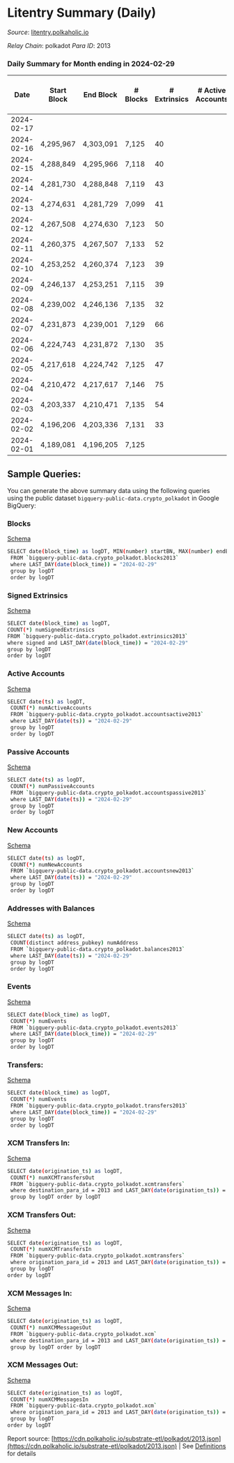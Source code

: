 # Litentry Summary (Daily)

_Source_: [litentry.polkaholic.io](https://litentry.polkaholic.io)

*Relay Chain*: polkadot
*Para ID*: 2013



### Daily Summary for Month ending in 2024-02-29


| Date    | Start Block | End Block | # Blocks | # Extrinsics | # Active Accounts | # Passive Accounts | # New Accounts | # Addresses | # Events  | # Transfers ($USD) | # XCM Transfers In ($USD) | # XCM Transfers Out ($USD) | # XCM In | # XCM Out | Issues |
|---------|-------------|-----------|----------|--------------|-------------------|--------------------|----------------|-------------|-----------|--------------------|---------------------------|----------------------------|----------|-----------|--------|
| 2024-02-17 |  |  |  |  |  |  |  |  |  |   |   |   |  |  |  |
| 2024-02-16 | 4,295,967 | 4,303,091 | 7,125 | 40 |  |  |  | 4,738 | 23,718 |   |   |   |  |  |  |
| 2024-02-15 | 4,288,849 | 4,295,966 | 7,118 | 40 |  |  |  | 4,743 | 23,698 | 3  |   |   |  |  |  |
| 2024-02-14 | 4,281,730 | 4,288,848 | 7,119 | 43 |  |  |  | 4,744 | 23,771 | 4  |   |   |  |  |  |
| 2024-02-13 | 4,274,631 | 4,281,729 | 7,099 | 41 |  |  |  | 4,745 | 23,727 | 1  |   |   |  |  |  |
| 2024-02-12 | 4,267,508 | 4,274,630 | 7,123 | 50 |  |  |  | 4,746 | 23,842 |   |   |   |  |  |  |
| 2024-02-11 | 4,260,375 | 4,267,507 | 7,133 | 52 |  |  |  | 4,746 | 23,875 | 2  |   |   |  |  |  |
| 2024-02-10 | 4,253,252 | 4,260,374 | 7,123 | 39 |  |  |  | 4,747 | 21,464 | 4  |   |   |  |  |  |
| 2024-02-09 | 4,246,137 | 4,253,251 | 7,115 | 39 |  |  |  | 4,747 | 23,766 | 3  |   |   |  |  |  |
| 2024-02-08 | 4,239,002 | 4,246,136 | 7,135 | 32 |  |  |  | 4,746 | 23,759 | 2  |   |   |  |  |  |
| 2024-02-07 | 4,231,873 | 4,239,001 | 7,129 | 66 |  |  |  | 4,746 | 24,013 | 8  |   |   |  |  |  |
| 2024-02-06 | 4,224,743 | 4,231,872 | 7,130 | 35 |  |  |  | 4,744 | 23,775 |   |   |   |  |  |  |
| 2024-02-05 | 4,217,618 | 4,224,742 | 7,125 | 47 |  |  |  | 4,743 | 23,934 | 5  |   |   |  |  |  |
| 2024-02-04 | 4,210,472 | 4,217,617 | 7,146 | 75 |  |  |  | 4,743 | 24,137 | 8  |   |   |  |  |  |
| 2024-02-03 | 4,203,337 | 4,210,471 | 7,135 | 54 |  |  |  | 4,745 | 23,920 | 6  |   |   |  |  |  |
| 2024-02-02 | 4,196,206 | 4,203,336 | 7,131 | 33 |  |  |  | 4,746 | 23,766 |   |   |   |  |  |  |
| 2024-02-01 | 4,189,081 | 4,196,205 | 7,125 |  |  |  |  | 4,747 |  |   |   |   |  |  |  |

## Sample Queries:
You can generate the above summary data using the following queries using the public dataset `bigquery-public-data.crypto_polkadot` in Google BigQuery:


### Blocks 

[Schema](https://github.com/colorfulnotion/substrate-etl/blob/main/schema/blocks.json)

```bash
SELECT date(block_time) as logDT, MIN(number) startBN, MAX(number) endBN, COUNT(*) numBlocks 
 FROM `bigquery-public-data.crypto_polkadot.blocks2013`  
 where LAST_DAY(date(block_time)) = "2024-02-29" 
 group by logDT 
 order by logDT
```

### Signed Extrinsics 

[Schema](https://github.com/colorfulnotion/substrate-etl/blob/main/schema/extrinsics.json)

```bash
SELECT date(block_time) as logDT, 
COUNT(*) numSignedExtrinsics 
FROM `bigquery-public-data.crypto_polkadot.extrinsics2013`  
where signed and LAST_DAY(date(block_time)) = "2024-02-29" 
group by logDT 
order by logDT
```

### Active Accounts 

[Schema](https://github.com/colorfulnotion/substrate-etl/blob/main/schema/accountsactive.json)

```bash
SELECT date(ts) as logDT, 
 COUNT(*) numActiveAccounts 
 FROM `bigquery-public-data.crypto_polkadot.accountsactive2013` 
 where LAST_DAY(date(ts)) = "2024-02-29" 
 group by logDT 
 order by logDT
```

### Passive Accounts 

[Schema](https://github.com/colorfulnotion/substrate-etl/blob/main/schema/accountspassive.json)

```bash
SELECT date(ts) as logDT, 
 COUNT(*) numPassiveAccounts 
 FROM `bigquery-public-data.crypto_polkadot.accountspassive2013` 
 where LAST_DAY(date(ts)) = "2024-02-29" 
 group by logDT 
 order by logDT
```

### New Accounts 

[Schema](https://github.com/colorfulnotion/substrate-etl/blob/main/schema/accountsnew.json)

```bash
SELECT date(ts) as logDT, 
 COUNT(*) numNewAccounts 
 FROM `bigquery-public-data.crypto_polkadot.accountsnew2013` 
 where LAST_DAY(date(ts)) = "2024-02-29" 
 group by logDT
 order by logDT
```

### Addresses with Balances 

[Schema](https://github.com/colorfulnotion/substrate-etl/blob/main/schema/balances.json)

```bash
SELECT date(ts) as logDT,
 COUNT(distinct address_pubkey) numAddress 
 FROM `bigquery-public-data.crypto_polkadot.balances2013` 
 where LAST_DAY(date(ts)) = "2024-02-29" 
 group by logDT 
 order by logDT
```

### Events 

[Schema](https://github.com/colorfulnotion/substrate-etl/blob/main/schema/events.json)

```bash
SELECT date(block_time) as logDT, 
 COUNT(*) numEvents 
 FROM `bigquery-public-data.crypto_polkadot.events2013` 
 where LAST_DAY(date(block_time)) = "2024-02-29" 
 group by logDT 
 order by logDT
```

### Transfers:

[Schema](https://github.com/colorfulnotion/substrate-etl/blob/main/schema/transfers.json)

```bash
SELECT date(block_time) as logDT, 
 COUNT(*) numEvents 
 FROM `bigquery-public-data.crypto_polkadot.transfers2013` 
 where LAST_DAY(date(block_time)) = "2024-02-29" 
 group by logDT 
 order by logDT
```

### XCM Transfers In: 

[Schema](https://github.com/colorfulnotion/substrate-etl/blob/main/schema/xcmtransfers.json)

```bash
SELECT date(origination_ts) as logDT, 
 COUNT(*) numXCMTransfersOut 
 FROM `bigquery-public-data.crypto_polkadot.xcmtransfers` 
 where destination_para_id = 2013 and LAST_DAY(date(origination_ts)) = "2024-02-29" 
 group by logDT order by logDT
```

### XCM Transfers Out: 

[Schema](https://github.com/colorfulnotion/substrate-etl/blob/main/schema/xcmtransfers.json)

```bash
SELECT date(origination_ts) as logDT, 
 COUNT(*) numXCMTransfersIn 
 FROM `bigquery-public-data.crypto_polkadot.xcmtransfers` 
 where origination_para_id = 2013 and LAST_DAY(date(origination_ts)) = "2024-02-29" 
 group by logDT 
order by logDT
```

### XCM Messages In: 

[Schema](https://github.com/colorfulnotion/substrate-etl/blob/main/schema/xcm.json)

```bash
SELECT date(origination_ts) as logDT, 
 COUNT(*) numXCMMessagesOut 
 FROM `bigquery-public-data.crypto_polkadot.xcm` 
 where destination_para_id = 2013 and LAST_DAY(date(origination_ts)) = "2024-02-29" 
 group by logDT order by logDT
```

### XCM Messages Out: 

[Schema](https://github.com/colorfulnotion/substrate-etl/blob/main/schema/xcm.json)

```bash
SELECT date(origination_ts) as logDT, 
 COUNT(*) numXCMMessagesIn 
 FROM `bigquery-public-data.crypto_polkadot.xcm` 
 where origination_para_id = 2013 and LAST_DAY(date(origination_ts)) = "2024-02-29" 
 group by logDT 
order by logDT
```


Report source: [https://cdn.polkaholic.io/substrate-etl/polkadot/2013.json](https://cdn.polkaholic.io/substrate-etl/polkadot/2013.json) | See [Definitions](/DEFINITIONS.md) for details
